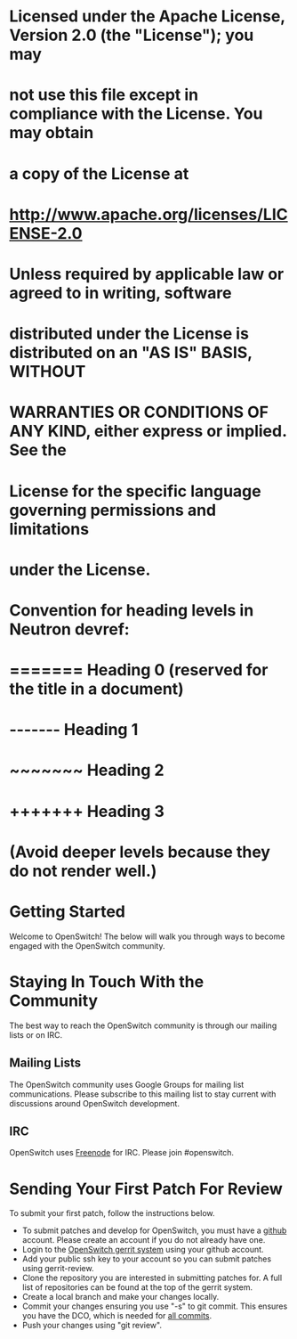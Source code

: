 #      Licensed under the Apache License, Version 2.0 (the "License"); you may
#      not use this file except in compliance with the License. You may obtain
#      a copy of the License at
#
#          http://www.apache.org/licenses/LICENSE-2.0
#
#      Unless required by applicable law or agreed to in writing, software
#      distributed under the License is distributed on an "AS IS" BASIS, WITHOUT
#      WARRANTIES OR CONDITIONS OF ANY KIND, either express or implied. See the
#      License for the specific language governing permissions and limitations
#      under the License.
#
#
#      Convention for heading levels in Neutron devref:
#      =======  Heading 0 (reserved for the title in a document)
#      -------  Heading 1
#      ~~~~~~~  Heading 2
#      +++++++  Heading 3
#      (Avoid deeper levels because they do not render well.)


Getting Started
===============

Welcome to OpenSwitch! The below will walk you through ways to become
engaged with the OpenSwitch community.

Staying In Touch With the Community
===================================

The best way to reach the OpenSwitch community is through our mailing lists
or on IRC.

Mailing Lists
-------------

The OpenSwitch community uses Google Groups for mailing list communications.
Please subscribe to this mailing list to stay current with discussions around
OpenSwitch development.

IRC
---

OpenSwitch uses [Freenode][4] for IRC. Please join #openswitch.

Sending Your First Patch For Review
===================================

To submit your first patch, follow the instructions below.

* To submit patches and develop for OpenSwitch, you must have a [github][1]
account. Please create an account if you do not already have one.
* Login to the [OpenSwitch gerrit system][2] using your github account.
* Add your public ssh key to your account so you can submit patches using
  gerrit-review.
* Clone the repository you are interested in submitting patches for. A full
  list of repositories can be found at the top of the gerrit system.
* Create a local branch and make your changes locally.
* Commit your changes ensuring you use "-s" to git commit. This ensures you
  have the DCO, which is needed for [all commits][3].
* Push your changes using "git review".

[1]: https://github.com/
[2]: http://review.openswitch.net/
[3]: http://governance.openswitch.net/governance/contributor-onboarding.html#licensing-of-contributions
[4]: http://www.freenode.net/
